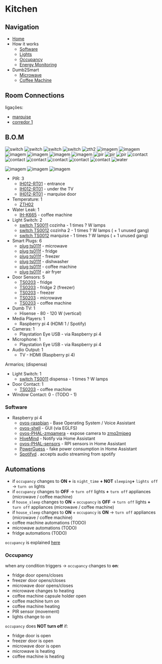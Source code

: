 # Kitchen

## Navigation

- [Home](./readme.md)
- How it works
  - [Software](./how/software.md)
  - [Lights](./how/lights.md)
  - [Occupancy](./how/occupancy.md)
  - [Energy Monitoring](./how/energy.md)
- Dumb2Smart
  - [Microwave](./dumb2smart/microwave.md)
  - [Coffee Machine](./dumb2smart/coffee_machine.md)

## Room Connections

ligações:
- [marquise](./marquise.md)
- [corredor 1](./corredores.md)


## B.O.M

![switch](https://www.zigbee2mqtt.io/images/devices/TS0011_switch_module.jpg) 
![switch](https://www.zigbee2mqtt.io/images/devices/TS0012_switch_module.jpg) 
![switch](https://www.zigbee2mqtt.io/images/devices/TS0011_switch_module.jpg) 
![switch](https://www.zigbee2mqtt.io/images/devices/TS0012_switch_module.jpg) 
![zth2](https://www.zigbee2mqtt.io/images/devices/ZTH02.jpg)
![imagem](https://www.zigbee2mqtt.io/images/devices/TS011F_plug_1.jpg)
![imagem](https://www.zigbee2mqtt.io/images/devices/TS011F_plug_1.jpg)
![imagem](https://www.zigbee2mqtt.io/images/devices/TS011F_plug_1.jpg)
![imagem](https://www.zigbee2mqtt.io/images/devices/TS011F_plug_1.jpg)
![imagem](https://www.zigbee2mqtt.io/images/devices/TS011F_plug_1.jpg)
![imagem](https://www.zigbee2mqtt.io/images/devices/TS011F_plug_1.jpg)
![pir](https://www.zigbee2mqtt.io/images/devices/IH012-RT01.jpg)
![pir](https://www.zigbee2mqtt.io/images/devices/IH012-RT01.jpg)
![pir](https://www.zigbee2mqtt.io/images/devices/IH012-RT01.jpg)
![contact](https://www.zigbee2mqtt.io/images/devices/TS0203.jpg)
![contact](https://www.zigbee2mqtt.io/images/devices/TS0203.jpg)
![contact](https://www.zigbee2mqtt.io/images/devices/TS0203.jpg)
![contact](https://www.zigbee2mqtt.io/images/devices/TS0203.jpg)
![contact](https://www.zigbee2mqtt.io/images/devices/TS0203.jpg)
![contact](https://www.zigbee2mqtt.io/images/devices/TS0203.jpg)
![water](https://www.zigbee2mqtt.io/images/devices/IH-K665.jpg)


![imagem](https://github.com/JarbasAl/smarthouse/assets/33701864/d24afd4f-9da1-49ef-b683-4665ede887f1)
![imagem](https://github.com/JarbasAl/smarthouse/assets/33701864/8f8f7a9c-e560-4652-9d3b-784fe844c4df)
![imagem](https://github.com/JarbasAl/smarthouse/assets/33701864/2a1bb2e1-8fd0-4f2e-8270-487e58bcc92b)

- PIR: 3
  - [IH012-RT01](https://www.zigbee2mqtt.io/devices/IH012-RT01.html#tuya-ih012-rt01) - entrance
  - [IH012-RT01](https://www.zigbee2mqtt.io/devices/IH012-RT01.html#tuya-ih012-rt01) - under the TV
  - [IH012-RT01](https://www.zigbee2mqtt.io/devices/IH012-RT01.html#tuya-ih012-rt01) - marquise door
- Temperature: 1
  - [ZTH02](https://www.zigbee2mqtt.io/devices/ZTH02.html#tuya-zth02)
- Water Leak: 1
  - [IH-K665](https://www.zigbee2mqtt.io/devices/IH-K665.html#aubess-ih-k665) - coffee machine
- Light Switch: 2
  - [switch TS0011](https://www.zigbee2mqtt.io/devices/TS0011_switch_module.html#tuya-ts0011_switch_module) cozinha - 1 times ? W lamps
  - [switch TS0012](https://www.zigbee2mqtt.io/devices/TS0012_switch_module.html#tuya-ts0012_switch_module) cozinha 2 - 1 times ? W lamps   ( + 1 unused gang)
  - [switch TS0012](https://www.zigbee2mqtt.io/devices/TS0012_switch_module.html#tuya-ts0012_switch_module) marquise - 1 times ? W lamps   ( + 1 unused gang)
- Smart Plugs: 6 
  - [plug ts011f](https://www.zigbee2mqtt.io/devices/TS011F_plug_1.html#tuya-ts011f_plug_1) - microwave
  - [plug ts011f](https://www.zigbee2mqtt.io/devices/TS011F_plug_1.html#tuya-ts011f_plug_1) - fridge
  - [plug ts011f](https://www.zigbee2mqtt.io/devices/TS011F_plug_1.html#tuya-ts011f_plug_1) - freezer
  - [plug ts011f](https://www.zigbee2mqtt.io/devices/TS011F_plug_1.html#tuya-ts011f_plug_1) - dishwasher
  - [plug ts011f](https://www.zigbee2mqtt.io/devices/TS011F_plug_1.html#tuya-ts011f_plug_1) - coffee machine
  - [plug ts011f](https://www.zigbee2mqtt.io/devices/TS011F_plug_1.html#tuya-ts011f_plug_1) - air fryer
- Door Sensors: 5
    - [TS0203](https://www.zigbee2mqtt.io/devices/TS0203.html#tuya-ts0203) - fridge
    - [TS0203](https://www.zigbee2mqtt.io/devices/TS0203.html#tuya-ts0203) - fridge 2 (freezer)
    - [TS0203](https://www.zigbee2mqtt.io/devices/TS0203.html#tuya-ts0203) - freezer
    - [TS0203](https://www.zigbee2mqtt.io/devices/TS0203.html#tuya-ts0203) - microwave
    - [TS0203](https://www.zigbee2mqtt.io/devices/TS0203.html#tuya-ts0203) - coffee machine
- Dumb TV: 1
  - Hisense - 80 - 120 W  (vertical)
- Media Players: 1
  - Raspberry pi 4  (HDMI 1 / Spotify)
- Cameras: 1
  - Playstation Eye USB - via Raspberry pi 4
- Microphone: 1
  - Playstation Eye USB - via Raspberry pi 4
- Audio Output: 1
  - TV - HDMI (Raspberry pi 4)
     
Armarios; (dispensa)
  - Light Switch: 1  
    - [switch TS0011](https://www.zigbee2mqtt.io/devices/TS0011_switch_module.html#tuya-ts0011_switch_module) dispensa - 1 times ? W lamps
  - Door Contact: 1
    - [TS0203](https://www.zigbee2mqtt.io/devices/TS0203.html#tuya-ts0203) - coffee machine
  - Window Contact: 0 - (TODO - 1)

### Software

- Raspberry pi 4
  - [ovos-raspbian](https://github.com/OpenVoiceOS/raspbian-ovos) - Base Operating System / Voice Assistant
  - [ovos-shell](https://github.com/OpenVoiceOS/ovos-shell) - GUI  (via EGLFS)
  - [ovos-PHAL-zmqamera](https://github.com/OpenVoiceOS/ovos-PHAL-zmqamera) - expose camera to [zmq2mjpeg](https://github.com/OpenJarbas/zmq2mjpeg) 
  - [HiveMind](https://jarbashivemind.github.io/HiveMind-community-docs/) - Notify via Home Assistant
  - [ovos-PHAL-sensors](https://github.com/OpenVoiceOS/ovos-PHAL-sensors) - RPI sensors in Home Assistant
  - [PowerGuess](https://github.com/OpenJarbas/powerguess) - fake power consumption in Home Assistant
  - [Spotifyd](https://github.com/Spotifyd/spotifyd) . accepts audio streaming from spotify

## Automations

- if `occupancy` changes to **ON** **+** is `night_time` **+ NOT** `sleeping`**+** `lights off` -> `turn on` lights
- if `occupancy` changes to **OFF** -> `turn off` lights **+** `turn off` appliances (microwave / coffee machine)
- if `house_sleep` changes to **ON** + `occupancy` is **OFF** -> `turn off` lights **+** `turn off` appliances (microwave / coffee machine)
- if `house_sleep` changes to **ON** + `occupancy` is **ON** -> `turn off` appliances (microwave / coffee machine)
- coffee machine automations (TODO)
- microwave automations  (TODO)
- fridge automations  (TODO)

`occupancy` is explained [here](./how/occupancy.md)

### Occupancy

when any condition triggers -> `occupancy` changes to **on**:
- fridge door opens/closes
- freezer door opens/closes
- microwave door opens/closes
- microwave changes to heating
- coffee machine capsule holder open
- coffee machine turn on
- coffee machine heating
- PIR sensor (movement)
- lights change to on

`occupancy` does **NOT turn off** if:
- fridge door is open
- freezer door is open
- microwave door is open
- microwave is heating
- coffee machine is heating
